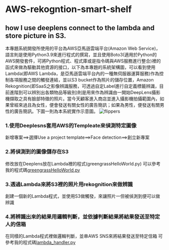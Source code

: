 # AWS-rekogntion-smart-shelf
## how I use deeplens connect to the lambda and store picture in S3.
  本專題系統開發所使用的平台為AWS亞馬遜雲端平台(Amazon Web Service)，語言則是使用Python3.9來進行程式的撰寫，並且使用Boto3(適用於Python的AWS開發套件，可將Python程式、程式庫或是指令碼與AWS服務進行整合)裡的函式來做為驅動其他資源的接口，以下為本專題的系統架構圖，可以看到使用Lambda(即AWS Lambda，是亞馬遜雲端平台內的一種無伺服器運算服務)作為控制各項服務之間的觸發連結，並以S3 bucket作為照片的儲存位置，Amazon Rekognition(即SaaS之影像辨識服務，可透過自定Label進行自定義標籤辨識，目前進階到可以辨別出各類物品等級別)則是用來作為辨識由一開始DeepLens攝影機擷取之具有臉部特徵的照片。當今天顧客進入商店並進入攝影機拍攝範圍內，如果曾經來過且為女性，便會發送有關女性的廣告簡訊；如果為男性，便發送有關男性的廣告簡訊。下圖一則為本系統實作示意圖。
![flippers](https://yhc-website.s3.ap-northeast-1.amazonaws.com/images/aws_01.png) 
  
### 1.使用Deeplesns套用AWS的Templeate來偵測特定圖像
新增專案==>選擇Use a project template==>Face detection==>創立新專案

### 2.將偵測到的圖像儲存在S3
修改放在Deeplens放在Lambda裡的程式(greengrassHelloWorld.py)
可以參考我的程式碼[greengrassHelloWorld.py](https://github.com/echo04100/aws-rekognition-smart-shelf/blob/7496e1a095815b2977fc1eefc124d4ffac3ee549/deeplens-face-detection/greengrassHelloWorld.py)

### 3.透過Lambda來將S3裡的照片用rekognition來做辨識
創建一個新的Lambda程式，並使用S3做觸發，來讓照片一但被偵測到便可以做辨識

### 4.將辨識出來的結果用邏輯判斷，並依據判斷結果將結果發送至特定人的信箱
在同樣的Lambda程式裡做邏輯判斷，並串AWS SNS來將結果發送至特定信箱
可參考我的程式碼[lambda_handler.py](https://github.com/echo04100/aws-rekognition-smart-shelf/blob/087d61feb79b00b831a3b671c45ba4078046a401/lambda_handler.py)
